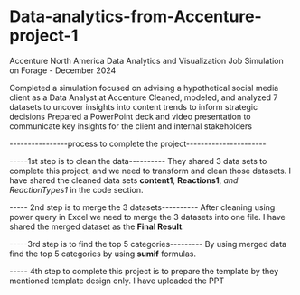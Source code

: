 # Data-analytics-from-Accenture-project-1
Accenture North America Data Analytics and Visualization Job Simulation on Forage - December 2024

Completed a simulation focused on advising a hypothetical social media client as a Data Analyst at Accenture
Cleaned, modeled, and analyzed 7 datasets to uncover insights into content trends to inform strategic decisions
Prepared a PowerPoint deck and video presentation to communicate key insights for the client and internal stakeholders

----------------process to complete the project----------------------

-----1st step is to clean the data----------
They shared 3 data sets to complete this project, and we need to transform and clean those datasets.
I have shared the cleaned data sets **content1**, **Reactions1**, *and *ReactionTypes1** in the code section.

----- 2nd step is to merge the 3 datasets----------
After cleaning using power query in Excel we need to merge the 3 datasets into one file. I have shared the merged dataset as the **Final Result**.

-----3rd step is to find the top 5 categories---------
By using merged data find the top 5 categories by using **sumif** formulas.

----- 4th step to complete this project is to prepare the template by they mentioned template design only. I have uploaded the PPT 
